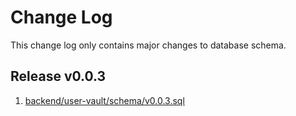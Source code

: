 # Change Log

This change log only contains major changes to database schema.

## Release v0.0.3

1. [backend/user-vault/schema/v0.0.3.sql](../backend/user-vault/schema/v0.0.3.sql)
